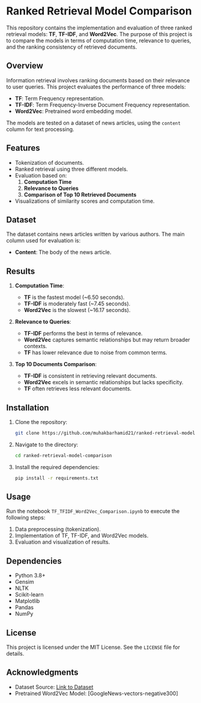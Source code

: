 # Ranked Retrieval Model Comparison

This repository contains the implementation and evaluation of three ranked retrieval models: **TF**, **TF-IDF**, and **Word2Vec**. The purpose of this project is to compare the models in terms of computation time, relevance to queries, and the ranking consistency of retrieved documents.

## **Overview**

Information retrieval involves ranking documents based on their relevance to user queries. This project evaluates the performance of three models:

- **TF**: Term Frequency representation.
- **TF-IDF**: Term Frequency-Inverse Document Frequency representation.
- **Word2Vec**: Pretrained word embedding model.

The models are tested on a dataset of news articles, using the `content` column for text processing.

## **Features**

- Tokenization of documents.
- Ranked retrieval using three different models.
- Evaluation based on:
  1. **Computation Time**
  2. **Relevance to Queries**
  3. **Comparison of Top 10 Retrieved Documents**
- Visualizations of similarity scores and computation time.

## **Dataset**

The dataset contains news articles written by various authors. The main column used for evaluation is:

- **Content**: The body of the news article.

## **Results**

1. **Computation Time**:

   - **TF** is the fastest model (~6.50 seconds).
   - **TF-IDF** is moderately fast (~7.45 seconds).
   - **Word2Vec** is the slowest (~16.17 seconds).

2. **Relevance to Queries**:

   - **TF-IDF** performs the best in terms of relevance.
   - **Word2Vec** captures semantic relationships but may return broader contexts.
   - **TF** has lower relevance due to noise from common terms.

3. **Top 10 Documents Comparison**:
   - **TF-IDF** is consistent in retrieving relevant documents.
   - **Word2Vec** excels in semantic relationships but lacks specificity.
   - **TF** often retrieves less relevant documents.

## **Installation**

1. Clone the repository:

   ```bash
   git clone https://github.com/muhakbarhamid21/ranked-retrieval-model-comparison.git
   ```

2. Navigate to the directory:

   ```bash
   cd ranked-retrieval-model-comparison
   ```

3. Install the required dependencies:

   ```bash
   pip install -r requirements.txt
   ```

## **Usage**

Run the notebook `TF_TFIDF_Word2Vec_Comparison.ipynb` to execute the following steps:

1. Data preprocessing (tokenization).
2. Implementation of TF, TF-IDF, and Word2Vec models.
3. Evaluation and visualization of results.

## **Dependencies**

- Python 3.8+
- Gensim
- NLTK
- Scikit-learn
- Matplotlib
- Pandas
- NumPy

## **License**

This project is licensed under the MIT License. See the `LICENSE` file for details.

## **Acknowledgments**

- Dataset Source: [Link to Dataset](https://drive.google.com/file/d/13UUj240WKjosQnLfnveMcOutd0OYxBDF/view?usp=sharing)
- Pretrained Word2Vec Model: [GoogleNews-vectors-negative300]
